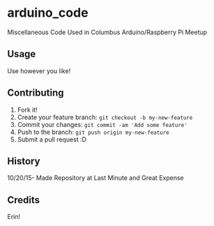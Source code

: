 # arduino_code

Miscellaneous Code Used in Columbus Arduino/Raspberry Pi Meetup

## Usage

Use however you like!

## Contributing

1. Fork it!
2. Create your feature branch: `git checkout -b my-new-feature`
3. Commit your changes: `git commit -am 'Add some feature'`
4. Push to the branch: `git push origin my-new-feature`
5. Submit a pull request :D

## History

10/20/15- Made Repository at Last Minute and Great Expense

## Credits

Erin!
